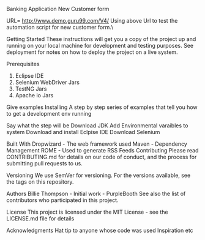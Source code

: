 Banking Application New Customer form

URL= http://www.demo.guru99.com/V4/
Using above Url to test the automation script for new customer form.\


Getting Started
These instructions will get you a copy of the project up and running on your local machine for development and testing purposes. See deployment for notes on how to deploy the project on a live system.

Prerequisites
1) Eclipse IDE
2) Selenium WebDriver Jars
3) TestNG Jars
4) Apache io Jars


Give examples
Installing
A step by step series of examples that tell you how to get a development env running

Say what the step will be
Download JDK
Add Environmental varaibles to system
Download and install Eclpise IDE
Download Selenium 


Built With
Dropwizard - The web framework used
Maven - Dependency Management
ROME - Used to generate RSS Feeds
Contributing
Please read CONTRIBUTING.md for details on our code of conduct, and the process for submitting pull requests to us.

Versioning
We use SemVer for versioning. For the versions available, see the tags on this repository.

Authors
Billie Thompson - Initial work - PurpleBooth
See also the list of contributors who participated in this project.

License
This project is licensed under the MIT License - see the LICENSE.md file for details

Acknowledgments
Hat tip to anyone whose code was used
Inspiration
etc
